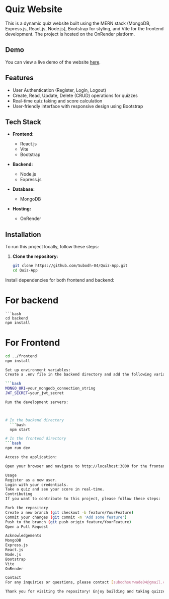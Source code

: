 # Quiz Website

This is a dynamic quiz website built using the MERN stack (MongoDB, Express.js, React.js, Node.js), Bootstrap for styling, and Vite for the frontend development. The project is hosted on the OnRender platform.

## Demo
You can view a live demo of the website [here](https://quizkarooo.onrender.com/).

## Features
- User Authentication (Register, Login, Logout)
- Create, Read, Update, Delete (CRUD) operations for quizzes
- Real-time quiz taking and score calculation
- User-friendly interface with responsive design using Bootstrap

## Tech Stack

- **Frontend:**
  - React.js
  - Vite
  - Bootstrap

- **Backend:**
  - Node.js
  - Express.js

- **Database:**
  - MongoDB

- **Hosting:**
  - OnRender

## Installation

To run this project locally, follow these steps:

1. **Clone the repository:**
   
   ```bash
   git clone https://github.com/Subodh-04/Quiz-App.git
   cd Quiz-App
Install dependencies for both frontend and backend:

# For backend
  
    ```bash
    cd backend
    npm install

# For Frontend

   ```bash
   cd ../frontend
   npm install

Set up environment variables:
Create a .env file in the backend directory and add the following variables:

   ```bash
   MONGO_URI=your_mongodb_connection_string
   JWT_SECRET=your_jwt_secret

Run the development servers:



# In the backend directory
     ```bash
     npm start

# In the frontend directory
   ```bash
   npm run dev

Access the application:

Open your browser and navigate to http://localhost:3000 for the frontend and http://localhost:5000 for the backend API.

Usage
Register as a new user.
Login with your credentials.
Take a quiz and see your score in real-time.
Contributing
If you want to contribute to this project, please follow these steps:

Fork the repository
Create a new branch (git checkout -b feature/YourFeature)
Commit your changes (git commit -m 'Add some feature')
Push to the branch (git push origin feature/YourFeature)
Open a Pull Request

Acknowledgements
MongoDB
Express.js
React.js
Node.js
Bootstrap
Vite
OnRender

Contact
For any inquiries or questions, please contact [subodhsurwade04@gmail.com].

Thank you for visiting the repository! Enjoy building and taking quizzes!

